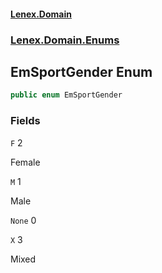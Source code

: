 #### [Lenex.Domain](index.md 'index')
### [Lenex.Domain.Enums](Lenex.Domain.Enums.md 'Lenex.Domain.Enums')

## EmSportGender Enum

```csharp
public enum EmSportGender
```
### Fields

<a name='Lenex.Domain.Enums.EmSportGender.F'></a>

`F` 2

Female

<a name='Lenex.Domain.Enums.EmSportGender.M'></a>

`M` 1

Male

<a name='Lenex.Domain.Enums.EmSportGender.None'></a>

`None` 0

<a name='Lenex.Domain.Enums.EmSportGender.X'></a>

`X` 3

Mixed